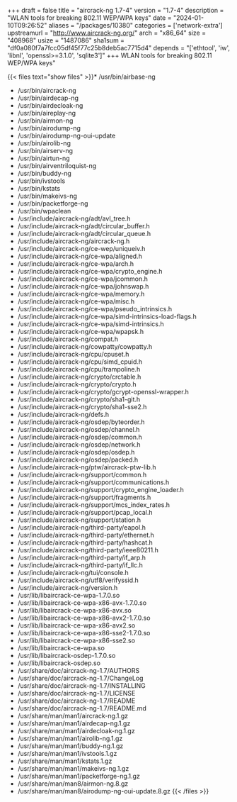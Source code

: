 +++
draft = false
title = "aircrack-ng 1.7-4"
version = "1.7-4"
description = "WLAN tools for breaking 802.11 WEP/WPA keys"
date = "2024-01-10T09:26:52"
aliases = "/packages/10380"
categories = ['network-extra']
upstreamurl = "http://www.aircrack-ng.org/"
arch = "x86_64"
size = "408968"
usize = "1487086"
sha1sum = "df0a080f7a7fcc05df45f77c25b8deb5ac7715d4"
depends = "['ethtool', 'iw', 'libnl', 'openssl>=3.1.0', 'sqlite3']"
+++
WLAN tools for breaking 802.11 WEP/WPA keys"

{{< files text="show files" >}}* /usr/bin/airbase-ng
* /usr/bin/aircrack-ng
* /usr/bin/airdecap-ng
* /usr/bin/airdecloak-ng
* /usr/bin/aireplay-ng
* /usr/bin/airmon-ng
* /usr/bin/airodump-ng
* /usr/bin/airodump-ng-oui-update
* /usr/bin/airolib-ng
* /usr/bin/airserv-ng
* /usr/bin/airtun-ng
* /usr/bin/airventriloquist-ng
* /usr/bin/buddy-ng
* /usr/bin/ivstools
* /usr/bin/kstats
* /usr/bin/makeivs-ng
* /usr/bin/packetforge-ng
* /usr/bin/wpaclean
* /usr/include/aircrack-ng/adt/avl_tree.h
* /usr/include/aircrack-ng/adt/circular_buffer.h
* /usr/include/aircrack-ng/adt/circular_queue.h
* /usr/include/aircrack-ng/aircrack-ng.h
* /usr/include/aircrack-ng/ce-wep/uniqueiv.h
* /usr/include/aircrack-ng/ce-wpa/aligned.h
* /usr/include/aircrack-ng/ce-wpa/arch.h
* /usr/include/aircrack-ng/ce-wpa/crypto_engine.h
* /usr/include/aircrack-ng/ce-wpa/jcommon.h
* /usr/include/aircrack-ng/ce-wpa/johnswap.h
* /usr/include/aircrack-ng/ce-wpa/memory.h
* /usr/include/aircrack-ng/ce-wpa/misc.h
* /usr/include/aircrack-ng/ce-wpa/pseudo_intrinsics.h
* /usr/include/aircrack-ng/ce-wpa/simd-intrinsics-load-flags.h
* /usr/include/aircrack-ng/ce-wpa/simd-intrinsics.h
* /usr/include/aircrack-ng/ce-wpa/wpapsk.h
* /usr/include/aircrack-ng/compat.h
* /usr/include/aircrack-ng/cowpatty/cowpatty.h
* /usr/include/aircrack-ng/cpu/cpuset.h
* /usr/include/aircrack-ng/cpu/simd_cpuid.h
* /usr/include/aircrack-ng/cpu/trampoline.h
* /usr/include/aircrack-ng/crypto/crctable.h
* /usr/include/aircrack-ng/crypto/crypto.h
* /usr/include/aircrack-ng/crypto/gcrypt-openssl-wrapper.h
* /usr/include/aircrack-ng/crypto/sha1-git.h
* /usr/include/aircrack-ng/crypto/sha1-sse2.h
* /usr/include/aircrack-ng/defs.h
* /usr/include/aircrack-ng/osdep/byteorder.h
* /usr/include/aircrack-ng/osdep/channel.h
* /usr/include/aircrack-ng/osdep/common.h
* /usr/include/aircrack-ng/osdep/network.h
* /usr/include/aircrack-ng/osdep/osdep.h
* /usr/include/aircrack-ng/osdep/packed.h
* /usr/include/aircrack-ng/ptw/aircrack-ptw-lib.h
* /usr/include/aircrack-ng/support/common.h
* /usr/include/aircrack-ng/support/communications.h
* /usr/include/aircrack-ng/support/crypto_engine_loader.h
* /usr/include/aircrack-ng/support/fragments.h
* /usr/include/aircrack-ng/support/mcs_index_rates.h
* /usr/include/aircrack-ng/support/pcap_local.h
* /usr/include/aircrack-ng/support/station.h
* /usr/include/aircrack-ng/third-party/eapol.h
* /usr/include/aircrack-ng/third-party/ethernet.h
* /usr/include/aircrack-ng/third-party/hashcat.h
* /usr/include/aircrack-ng/third-party/ieee80211.h
* /usr/include/aircrack-ng/third-party/if_arp.h
* /usr/include/aircrack-ng/third-party/if_llc.h
* /usr/include/aircrack-ng/tui/console.h
* /usr/include/aircrack-ng/utf8/verifyssid.h
* /usr/include/aircrack-ng/version.h
* /usr/lib/libaircrack-ce-wpa-1.7.0.so
* /usr/lib/libaircrack-ce-wpa-x86-avx-1.7.0.so
* /usr/lib/libaircrack-ce-wpa-x86-avx.so
* /usr/lib/libaircrack-ce-wpa-x86-avx2-1.7.0.so
* /usr/lib/libaircrack-ce-wpa-x86-avx2.so
* /usr/lib/libaircrack-ce-wpa-x86-sse2-1.7.0.so
* /usr/lib/libaircrack-ce-wpa-x86-sse2.so
* /usr/lib/libaircrack-ce-wpa.so
* /usr/lib/libaircrack-osdep-1.7.0.so
* /usr/lib/libaircrack-osdep.so
* /usr/share/doc/aircrack-ng-1.7/AUTHORS
* /usr/share/doc/aircrack-ng-1.7/ChangeLog
* /usr/share/doc/aircrack-ng-1.7/INSTALLING
* /usr/share/doc/aircrack-ng-1.7/LICENSE
* /usr/share/doc/aircrack-ng-1.7/README
* /usr/share/doc/aircrack-ng-1.7/README.md
* /usr/share/man/man1/aircrack-ng.1.gz
* /usr/share/man/man1/airdecap-ng.1.gz
* /usr/share/man/man1/airdecloak-ng.1.gz
* /usr/share/man/man1/airolib-ng.1.gz
* /usr/share/man/man1/buddy-ng.1.gz
* /usr/share/man/man1/ivstools.1.gz
* /usr/share/man/man1/kstats.1.gz
* /usr/share/man/man1/makeivs-ng.1.gz
* /usr/share/man/man1/packetforge-ng.1.gz
* /usr/share/man/man8/airmon-ng.8.gz
* /usr/share/man/man8/airodump-ng-oui-update.8.gz
{{< /files >}}